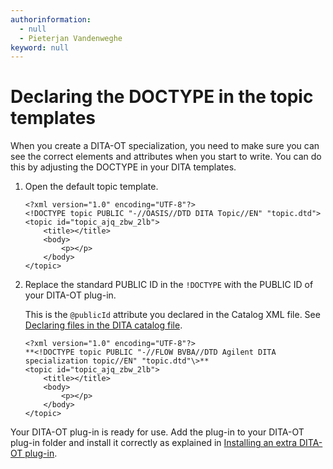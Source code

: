 ```yaml
---
authorinformation:
  - null
  - Pieterjan Vandenweghe
keyword: null
---
```


# Declaring the DOCTYPE in the topic templates

When you create a DITA-OT specialization, you need to make sure you can see the correct elements and attributes when you start to write. You can do this by adjusting the DOCTYPE in your DITA templates.

1. Open the default topic template.

   ```text
   <?xml version="1.0" encoding="UTF-8"?>
   <!DOCTYPE topic PUBLIC "-//OASIS//DTD DITA Topic//EN" "topic.dtd">
   <topic id="topic_ajq_zbw_2lb">
       <title></title>
       <body>
           <p></p>
       </body>
   </topic>
   ```

2. Replace the standard PUBLIC ID in the `!DOCTYPE` with the PUBLIC ID of your DITA-OT plug-in.

   This is the `@publicId` attribute you declared in the Catalog XML file. See [Declaring files in the DITA catalog file](declaring_files_in_the_dita_catalog.md).

   ```text
   <?xml version="1.0" encoding="UTF-8"?>
   **<!DOCTYPE topic PUBLIC "-//FLOW BVBA//DTD Agilent DITA specialization topic//EN" "topic.dtd"\>**
   <topic id="topic_ajq_zbw_2lb">
       <title></title>
       <body>
           <p></p>
       </body>
   </topic>
   ```

Your DITA-OT plug-in is ready for use. Add the plug-in to your DITA-OT plug-in folder and install it correctly as explained in [Installing an extra DITA-OT plug-in](../../co_publishing_strategies/co_dita_open_toolkit__ot/co_installing_an_extra_dita_ot_plugin/).

